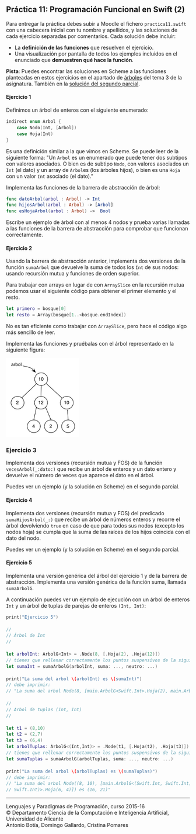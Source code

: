 ## Práctica 11: Programación Funcional en Swift (2)

Para entregar la práctica debes subir a Moodle el fichero
`practica11.swift` con una cabecera inicial con tu nombre y apellidos,
y las soluciones de cada ejercicio separadas por comentarios. Cada
solución debe incluir:

- La **definición de las funciones** que resuelven el ejercicio.
- Una visualización por pantalla de todos los ejemplos incluidos en el
  enunciado que **demuestren qué hace la función**.

**Pista**: Puedes encontrar las soluciones en Scheme a las funciones
  planteadas en estos ejercicios en el apartado de
  [árboles](http://domingogallardo.github.io/lpp/teoria/Tema03-ProcedimientosEstructurasRecursivas.html#3)
  del tema 3 de la asignatura. También en la
  [solución del segundo parcial](https://moodle2015-16.ua.es/moodle/pluginfile.php/89964/mod_forum/attachment/238501/SegundoParcialLPP2015-16.pdf).

#### Ejercicio 1

Definimos un árbol de enteros con el siguiente enumerado:

```swift
indirect enum Arbol {
    case Nodo(Int, [Arbol])
    case Hoja(Int)
}
```

Es una definición similar a la que vimos en Scheme. Se puede leer de
la siguiente forma: "Un `Arbol` es un enumerado que puede tener dos
subtipos con valores asociados. O bien es de subtipo `Nodo`, con
valores asociados un `Int` (el dato) y un array de `Arbol`es (los
árboles hijos), o bien es una `Hoja` con un valor `Int` asociado (el
dato)."

Implementa las funciones de la barrera de abstracción de árbol:

```swift
func datoArbol(arbol : Arbol) -> Int 
func hijosArbol(arbol : Arbol) -> [Arbol] 
func esHojaArbol(arbol : Arbol) ->  Bool 
```

Escribe un ejemplo de árbol con al menos 4 nodos y prueba varias
llamadas a las funciones de la barrera de abstracción para comprobar
que funcionan correctamente.


#### Ejercicio 2

Usando la barrera de abstracción anterior, implementa dos versiones de
la función `sumaArbol` que devuelve la suma de todos los `Int` de sus
nodos: usando recursión mutua y funciones de orden superior.

Para trabajar con arrays en lugar de con `ArraySlice` en la recursión
mutua podemos usar el siguiente código para obtener el primer elemento
y el resto.

```swift
let primero = bosque[0]
let resto = Array(bosque[1..<bosque.endIndex])
```

No es tan eficiente como trabajar con `ArraySlice`, pero hace el
código algo más sencillo de leer.

Implementa las funciones y pruébalas con el árbol representado en la
siguiente figura:

<img src="./imagenes/suma-arbol.png" style="width: 200px;"/>


### Ejercicio 3

Implementa dos versiones (recursión mutua y FOS) de la función
`vecesArbol(_:dato:)` que recibe un árbol de enteros y un dato entero
y devuelve el número de veces que aparece el dato en el árbol.

Puedes ver un ejemplo (y la solución en Scheme) en el segundo parcial.


#### Ejercicio 4

Implementa dos versiones (recursión mutua y FOS) del predicado
`sumaHijosArbol(_:)` que recibe un árbol de números enteros y recorre
el árbol devolviendo `true` en caso de que para todos sus nodos
(excepto los nodos hoja) se cumpla que la suma de las raíces de los
hijos coincida con el dato del nodo.

Puedes ver un ejemplo (y la solución en Scheme) en el segundo parcial.

#### Ejercicio 5

Implementa una versión genérica del árbol del ejercicio 1 y de la
barrera de abstracción. Implementa una versión genérica de la función
suma, llamada `sumaArbolG`.

A continuación puedes ver un ejemplo de ejecución con un árbol de
enteros `Int` y un árbol de tuplas de parejas de enteros `(Int, Int)`:

```swift
print("Ejercicio 5")

//
// Árbol de Int
//

let arbolInt: ArbolG<Int> = .Node(8, [.Hoja(2), .Hoja(12)])
// tienes que rellenar correctamente los puntos suspensivos de la siguiente expresion
let sumaInt = sumaArbolG(arbolInt, suma: ..., neutro: ...)

print("La suma del arbol \(arbolInt) es \(sumaInt)")
// debe imprimir:
// "La suma del arbol Node(8, [main.ArbolG<Swift.Int>.Hoja(2), main.ArbolG<Swift.Int>.Hoja(12)]) es 22"

//
// Arbol de tuplas (Int, Int)
//

let t1 = (8,10)
let t2 = (2,7)
let t3 = (6,4)
let arbolTuplas: ArbolG<(Int,Int)> = .Node(t1, [.Hoja(t2), .Hoja(t3)])
// tienes que rellenar correctamente los puntos suspensivos de la siguiente expresion
let sumaTuplas = sumaArbolG(arbolTuplas, suma: ..., neutro: ...)

print("La suma del arbol \(arbolTuplas) es \(sumaTuplas)")
// debe imprimir:
// "La suma del arbol Node((8, 10), [main.ArbolG<(Swift.Int, Swift.Int)>.Hoja(2, 7), main.ArbolG<(Swift.Int, 
// Swift.Int)>.Hoja(6, 4)]) es (16, 21)"
```



----

Lenguajes y Paradigmas de Programación, curso 2015-16  
© Departamento Ciencia de la Computación e Inteligencia Artificial, Universidad de Alicante  
Antonio Botía, Domingo Gallardo, Cristina Pomares  





